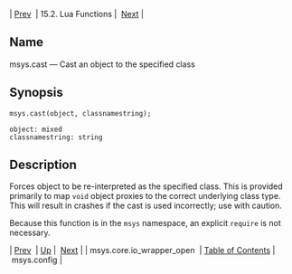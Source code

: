 | [Prev](lua.ref.msys.core.io_wrapper_open)  | 15.2. Lua Functions |  [Next](lua.ref.msys.config.php) |

<a name="lua.ref.msys.cast"></a>
## Name

msys.cast — Cast an object to the specified class

<a name="idp24418672"></a>
## Synopsis

`msys.cast(object, classnamestring);`

```
object: mixed
classnamestring: string
```
<a name="idp24421376"></a>
## Description

Forces object to be re-interpreted as the specified class. This is provided primarily to map `void` object proxies to the correct underlying class type. This will result in crashes if the cast is used incorrectly; use with caution.

Because this function is in the `msys` namespace, an explicit `require` is not necessary.

| [Prev](lua.ref.msys.core.io_wrapper_open)  | [Up](lua.function.details.php) |  [Next](lua.ref.msys.config.php) |
| msys.core.io_wrapper_open  | [Table of Contents](index) |  msys.config |
